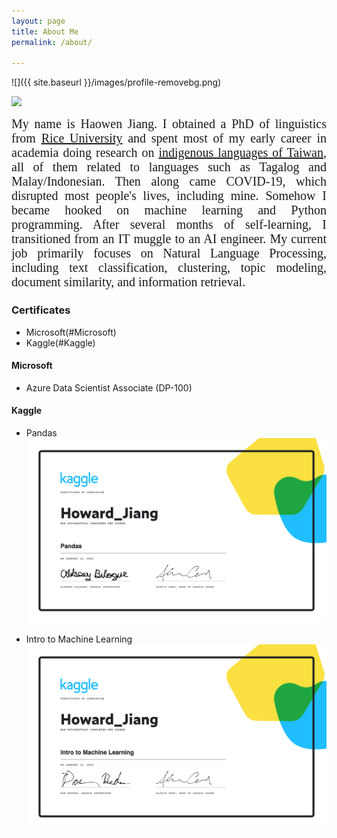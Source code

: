 ```yaml
---
layout: page
title: About Me
permalink: /about/

---
```

![]({{ site.baseurl }}/images/profile-removebg.png)

[![](https://img.shields.io/badge/Visit-My_academic_profile-blue?style=flat&logo=googlescholar&logoColor=white)](https://howard-haowen.github.io)

<div style="text-align: justify;font-size:20px;font-family:Garmond">
My name is Haowen Jiang. I obtained a PhD of linguistics from <a href="https://www.rice.edu">Rice University</a> and spent most of my early career in academia doing research on <a href="https://en.wikipedia.org/wiki/Formosan_languages">indigenous languages of Taiwan</a>, all of them related to languages such as Tagalog and Malay/Indonesian. Then along came COVID-19, which disrupted most people's lives, including mine. Somehow I became hooked on machine learning and Python programming. After several months of self-learning, I transitioned from an IT muggle to an AI engineer. My current job primarily focuses on Natural Language Processing, including text classification, clustering, topic modeling, document similarity, and information retrieval. 
</div>

### Certificates
- Microsoft(#Microsoft)
- Kaggle(#Kaggle)

#### Microsoft 
- Azure Data Scientist Associate (DP-100)
<div data-iframe-width="150" data-iframe-height="270" data-share-badge-id="7c4f2a43-cf71-4604-b36d-d68544c96a2e" data-share-badge-host="https://www.credly.com"></div><script type="text/javascript" async src="//cdn.credly.com/assets/utilities/embed.js"></script>

#### Kaggle
- Pandas
![](images/Howard_Jiang_Pandas.png)

- Intro to Machine Learning 
![](images/Howard_Jiang_IntroToMachineLearning.png)

